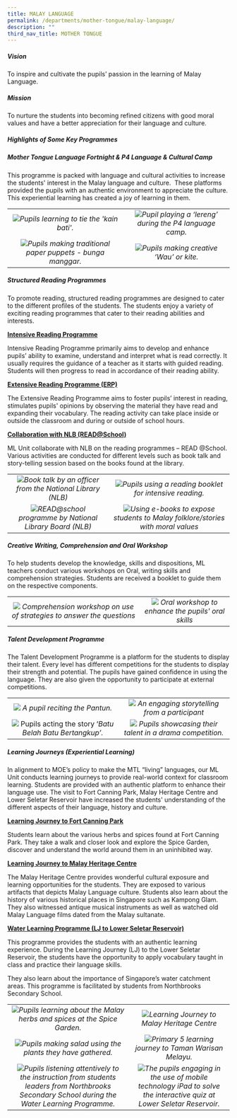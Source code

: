 ```yaml
---
title: MALAY LANGUAGE
permalink: /departments/mother-tongue/malay-language/
description: ""
third_nav_title: MOTHER TONGUE
---
```

##### **Vision**
To inspire and cultivate the pupils’ passion in the learning of Malay Language.

##### **Mission**
To nurture the students into becoming refined citizens with good moral values and have a better appreciation for their language and culture.

##### **Highlights of Some Key Programmes**
##### **Mother Tongue Language Fortnight & P4 Language & Cultural Camp**
This programme is packed with language and cultural activities to increase the students' interest in the Malay language and culture.  These platforms provided the pupils with an authentic environment to appreciate the culture. This experiential learning has created a joy of learning in them.

|   |   |
|:-:|:-:|
|![](/images/Departments/MOTHER%20TONGUE/MALAY%20LANGUAGE/ML_Camp_1.jpg)*Pupils learning to tie the 'kain bati'.*|![](/images/Departments/MOTHER%20TONGUE/MALAY%20LANGUAGE/ML_Camp_4.png)*Pupil playing a ‘lereng’ during the P4 language camp.*|
|![](/images/Departments/MOTHER%20TONGUE/MALAY%20LANGUAGE/ML_Camp_3.jpg)*Pupils making traditional paper puppets - bunga manggar.*|![](/images/Departments/MOTHER%20TONGUE/MALAY%20LANGUAGE/ML_Camp_2.jpg)*Pupils making creative ‘Wau’ or kite.*|

##### **Structured Reading Programmes**
To promote reading, structured reading programmes are designed to cater to the different profiles of the students. The students enjoy a variety of exciting reading programmes that cater to their reading abilities and interests.

**<u>Intensive Reading Programme</u>**

Intensive Reading Programme primarily aims to develop and enhance pupils’ ability to examine, understand and interpret what is read correctly. It usually requires the guidance of a teacher as it starts with guided reading. Students will then progress to read in accordance of their reading ability.

**<u>Extensive Reading Programme (ERP)</u>**

The Extensive Reading Programme aims to foster pupils’ interest in reading, stimulates pupils' opinions by observing the material they have read and expanding their vocabulary. The reading activity can take place inside or outside the classroom and during or outside of school hours.

**<u>Collaboration with NLB (READ@School)</u>**

ML Unit collaborate with NLB on the reading programmes – READ @School. Various activities are conducted for different levels such as book talk and story-telling session based on the books found at the library.

| | |
|:-:|:-:|
|![](/images/Departments/MOTHER%20TONGUE/MALAY%20LANGUAGE/ML_Reading_Programme_1.png)*Book talk by an officer from the National Library (NLB)*|![](/images/Departments/MOTHER%20TONGUE/MALAY%20LANGUAGE/ML_Reading_Programme_2.jpg)*Pupils using a reading booklet for intensive reading.*|
|![](/images/Departments/MOTHER%20TONGUE/MALAY%20LANGUAGE/ML_Read.jpg)*READ@school programme by National Library Board (NLB)*|![](/images/Departments/MOTHER%20TONGUE/MALAY%20LANGUAGE/ML_eBook.jpg)*Using e-books to expose students to Malay folklore/stories with moral values*|

##### **Creative Writing, Comprehension and Oral Workshop**
To help students develop the knowledge, skills and dispositions, ML teachers conduct various workshops on Oral, writing skills and comprehension strategies. Students are received a booklet to guide them on the respective components.

|   |   |
|:-:|:-:|
|   ![](/images/Departments/MOTHER%20TONGUE/MALAY%20LANGUAGE/ML_Workshop_1.jpg)  *Comprehension workshop on use of strategies to answer the questions* |  ![](/images/Departments/MOTHER%20TONGUE/MALAY%20LANGUAGE/ML_Workshop_2.jpg)   *Oral workshop to enhance the pupils' oral skills* |


##### **Talent Development Programme**  
The Talent Development Programme is a platform for the students to display their talent. Every level has different competitions for the students to display their strength and potential. The pupils have gained confidence in using the language. They are also given the opportunity to participate at external competitions.

|   |   |
|:-:|:-:|
|  ![](/images/Departments/MOTHER%20TONGUE/MALAY%20LANGUAGE/ML_Talent_Dev_Prog_1.png)  *A pupil reciting the Pantun.*  |    ![](/images/Departments/MOTHER%20TONGUE/MALAY%20LANGUAGE/ML_Talent_Dev_Prog_3.jpg) *An engaging storytelling from a participant* |
|    ![](/images/Departments/MOTHER%20TONGUE/MALAY%20LANGUAGE/ML_Talent_Dev_Prog_2.jpg)   Pupils acting the story ‘*Batu Belah Batu Bertangkup’.*  |     ![](/images/Departments/MOTHER%20TONGUE/MALAY%20LANGUAGE/ML_Talent_Dev_Prog_4.jpg)  *Pupils showcasing their talent in a drama competition.*  |


##### **Learning Journeys (Experiential Learning)**   
In alignment to MOE’s policy to make the MTL “living” languages, our ML Unit conducts learning journeys to provide real-world context for classroom learning. Students are provided with an authentic platform to enhance their language use. The visit to Fort Canning Park, Malay Heritage Centre and Lower Seletar Reservoir have increased the students' understanding of the different aspects of their language, history and culture.

**<u>Learning Journey to Fort Canning Park</u>**

Students learn about the various herbs and spices found at Fort Canning Park. They take a walk and closer look and explore the Spice Garden, discover and understand the world around them in an uninhibited way.

**<u>Learning Journey to Malay Heritage Centre</u>**

The Malay Heritage Centre provides wonderful cultural exposure and learning opportunities for the students. They are exposed to various artifacts that depicts Malay Language culture. Students also learn about the history of various historical places in Singapore such as Kampong Glam. They also witnessed antique musical instruments as well as watched old Malay Language films dated from the Malay sultanate.

**<u>Water Learning Programme (LJ to Lower Seletar Reservoir)</u>**

This programme provides the students with an authentic learning experience. During the Learning Journey (LJ) to the Lower Seletar Reservoir, the students have the opportunity to apply vocabulary taught in class and practice their language skills.

They also learn about the importance of Singapore’s water catchment areas. This programme is facilitated by students from Northbrooks Secondary School.


|   |   |
|:-:|:-:|
|![](/images/Departments/MOTHER%20TONGUE/MALAY%20LANGUAGE/ML_LJ_1.jpg)*Pupils learning about the Malay herbs and spices at the Spice Garden.*   |![](/images/Departments/MOTHER%20TONGUE/MALAY%20LANGUAGE/ML_LJ_2.jpg)*Learning Journey to Malay Heritage Centre* |
|![](/images/Departments/MOTHER%20TONGUE/MALAY%20LANGUAGE/ML_LJ_4.png)*Pupils making salad using the plants they have gathered.*   |   ![](/images/Departments/MOTHER%20TONGUE/MALAY%20LANGUAGE/ML_LJ_3.jpg)*Primary 5 learning journey to Taman Warisan Melayu.*  |
|   ![](/images/Departments/MOTHER%20TONGUE/MALAY%20LANGUAGE/ML_LJ_5.jpg)*Pupils listening attentively to the instruction from students leaders from Northbrooks Secondary School  during the Water Learning Programme.*|![](/images/Departments/MOTHER%20TONGUE/MALAY%20LANGUAGE/ML_LJ_6.jpg)*The pupils engaging in the use of mobile technology iPad to solve the interactive quiz at Lower Seletar Reservoir.*  |
